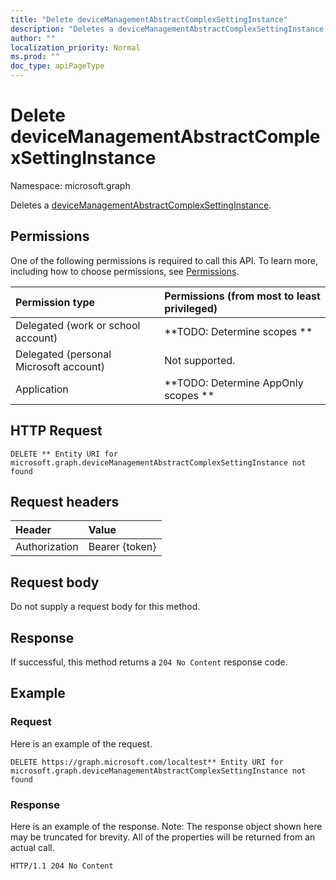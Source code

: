 ```yaml
---
title: "Delete deviceManagementAbstractComplexSettingInstance"
description: "Deletes a deviceManagementAbstractComplexSettingInstance."
author: ""
localization_priority: Normal
ms.prod: ""
doc_type: apiPageType
---
```


# Delete deviceManagementAbstractComplexSettingInstance

Namespace: microsoft.graph

Deletes a [deviceManagementAbstractComplexSettingInstance](../resources/devicemanagementabstractcomplexsettinginstance.md).

## Permissions
One of the following permissions is required to call this API. To learn more, including how to choose permissions, see [Permissions](/concepts/permissions-reference.md).

|Permission type|Permissions (from most to least privileged)|
|:---|:---|
|Delegated (work or school account)|**TODO: Determine scopes **|
|Delegated (personal Microsoft account)|Not supported.|
|Application|**TODO: Determine AppOnly scopes **|

## HTTP Request
<!-- {
  "blockType": "ignored"
}
-->
``` http
DELETE ** Entity URI for microsoft.graph.deviceManagementAbstractComplexSettingInstance not found
```

## Request headers
|Header|Value|
|:---|:---|
|Authorization|Bearer {token}|

## Request body
Do not supply a request body for this method.

## Response
If successful, this method returns a `204 No Content` response code.

## Example

### Request
Here is an example of the request.
<!-- {
  "blockType": "request",
  "name": "delete_devicemanagementabstractcomplexsettinginstance"
}
-->
``` http
DELETE https://graph.microsoft.com/localtest** Entity URI for microsoft.graph.deviceManagementAbstractComplexSettingInstance not found
```

### Response
Here is an example of the response. Note: The response object shown here may be truncated for brevity. All of the properties will be returned from an actual call.
<!-- {
  "blockType": "response",
  "truncated": true
}
-->
``` http
HTTP/1.1 204 No Content
```

